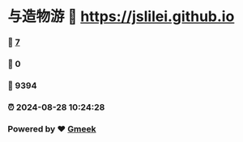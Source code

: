 # 与造物游 :link: https://jslilei.github.io 
### :page_facing_up: [7](https://jslilei.github.io/tag.html) 
### :speech_balloon: 0 
### :hibiscus: 9394 
### :alarm_clock: 2024-08-28 10:24:28 
### Powered by :heart: [Gmeek](https://github.com/Meekdai/Gmeek)
